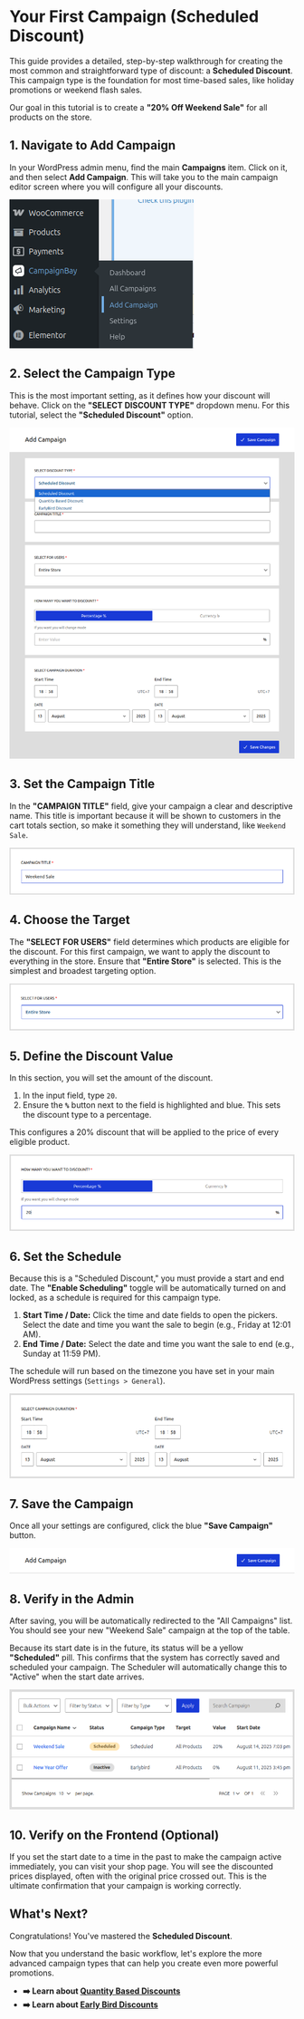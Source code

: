 # Your First Campaign (Scheduled Discount)

This guide provides a detailed, step-by-step walkthrough for creating the most common and straightforward type of discount: a **Scheduled Discount**. This campaign type is the foundation for most time-based sales, like holiday promotions or weekend flash sales.

Our goal in this tutorial is to create a **"20% Off Weekend Sale"** for all products on the store.

## 1. Navigate to Add Campaign

In your WordPress admin menu, find the main **Campaigns** item. Click on it, and then select **Add Campaign**. This will take you to the main campaign editor screen where you will configure all your discounts.

![A screenshot showing the WordPress admin menu with the "Campaigns" item expanded and the "Add Campaign" sub-item highlighted.](./../images/first-campaign-01-menu.png)

## 2. Select the Campaign Type

This is the most important setting, as it defines how your discount will behave. Click on the **"SELECT DISCOUNT TYPE"** dropdown menu. For this tutorial, select the **"Scheduled Discount"** option.

![A screenshot of the "Add Campaign" screen, focused on the "SELECT DISCOUNT TYPE" dropdown, with "Scheduled Discount" clearly selected from the list.](./../images/first-campaign-02-type.png)

## 3. Set the Campaign Title

In the **"CAMPAIGN TITLE"** field, give your campaign a clear and descriptive name. This title is important because it will be shown to customers in the cart totals section, so make it something they will understand, like `Weekend Sale`.

![A screenshot focused on the "CAMPAIGN TITLE" field, with the text "Weekend Sale" typed into it.](./../images/first-campaign-03-title.png)

## 4. Choose the Target

The **"SELECT FOR USERS"** field determines which products are eligible for the discount. For this first campaign, we want to apply the discount to everything in the store. Ensure that **"Entire Store"** is selected. This is the simplest and broadest targeting option.

![A screenshot focused on the "SELECT FOR USERS" dropdown, showing that "Entire Store" is the selected option.](./../images/first-campaign-04-target.png)

## 5. Define the Discount Value

In this section, you will set the amount of the discount.
1.  In the input field, type `20`.
2.  Ensure the **`%`** button next to the field is highlighted and blue. This sets the discount type to a percentage.

This configures a 20% discount that will be applied to the price of every eligible product.

![A screenshot of the discount value section, showing "20" in the input box and the "%" button highlighted.](./../images/first-campaign-05-value.png)

## 6. Set the Schedule

Because this is a "Scheduled Discount," you must provide a start and end date. The **"Enable Scheduling"** toggle will be automatically turned on and locked, as a schedule is required for this campaign type.

1.  **Start Time / Date:** Click the time and date fields to open the pickers. Select the date and time you want the sale to begin (e.g., Friday at 12:01 AM).
2.  **End Time / Date:** Select the date and time you want the sale to end (e.g., Sunday at 11:59 PM).

The schedule will run based on the timezone you have set in your main WordPress settings (`Settings > General`).

![A screenshot focused on the "SELECT CAMPAIGN DURATION" section, showing a start and end date/time being selected in the calendar/time pickers.](./../images/first-campaign-06-schedule.png)


## 7. Save the Campaign

Once all your settings are configured, click the blue **"Save Campaign"** button.

![A screenshot of the top right of the screen, with a red box highlighting the "Save Campaign" button.](./../images/first-campaign-07-save.png)

## 8. Verify in the Admin

After saving, you will be automatically redirected to the "All Campaigns" list. You should see your new "Weekend Sale" campaign at the top of the table.

Because its start date is in the future, its status will be a yellow **"Scheduled"** pill. This confirms that the system has correctly saved and scheduled your campaign. The Scheduler will automatically change this to "Active" when the start date arrives.

![A screenshot of the "All Campaigns" list table, with the newly created "Weekend Sale" campaign visible at the top and its "Scheduled" status pill highlighted.](./../images/first-campaign-08-verify.png)

## 10. Verify on the Frontend (Optional)

If you set the start date to a time in the past to make the campaign active immediately, you can visit your shop page. You will see the discounted prices displayed, often with the original price crossed out. This is the ultimate confirmation that your campaign is working correctly.

<!-- ![A screenshot of a WooCommerce shop page showing products with their original prices crossed out and the new, lower campaign prices displayed.](./../images/fields-01-title.png) -->

## What's Next?

Congratulations! You've mastered the **Scheduled Discount**.

Now that you understand the basic workflow, let's explore the more advanced campaign types that can help you create even more powerful promotions.

*   **➡️ Learn about [Quantity Based Discounts](./quantity-discounts.md)**
*   **➡️ Learn about [Early Bird Discounts](./earlybird-discounts.md)**